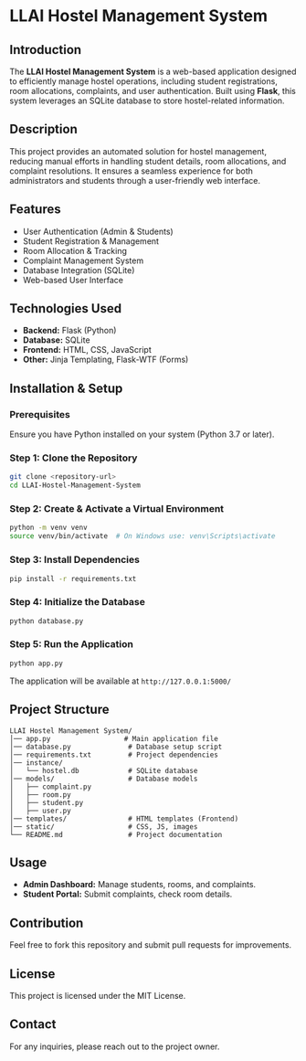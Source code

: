 # LLAI Hostel Management System

## Introduction
The **LLAI Hostel Management System** is a web-based application designed to efficiently manage hostel operations, including student registrations, room allocations, complaints, and user authentication. Built using **Flask**, this system leverages an SQLite database to store hostel-related information.

## Description
This project provides an automated solution for hostel management, reducing manual efforts in handling student details, room allocations, and complaint resolutions. It ensures a seamless experience for both administrators and students through a user-friendly web interface.

## Features
- User Authentication (Admin & Students)
- Student Registration & Management
- Room Allocation & Tracking
- Complaint Management System
- Database Integration (SQLite)
- Web-based User Interface

## Technologies Used
- **Backend:** Flask (Python)
- **Database:** SQLite
- **Frontend:** HTML, CSS, JavaScript
- **Other:** Jinja Templating, Flask-WTF (Forms)

## Installation & Setup
### Prerequisites
Ensure you have Python installed on your system (Python 3.7 or later).

### Step 1: Clone the Repository
```bash
git clone <repository-url>
cd LLAI-Hostel-Management-System
```

### Step 2: Create & Activate a Virtual Environment
```bash
python -m venv venv
source venv/bin/activate  # On Windows use: venv\Scripts\activate
```

### Step 3: Install Dependencies
```bash
pip install -r requirements.txt
```

### Step 4: Initialize the Database
```bash
python database.py
```

### Step 5: Run the Application
```bash
python app.py
```
The application will be available at `http://127.0.0.1:5000/`

## Project Structure
```
LLAI Hostel Management System/
│── app.py                  # Main application file
│── database.py              # Database setup script
│── requirements.txt         # Project dependencies
│── instance/
│   └── hostel.db            # SQLite database
│── models/                  # Database models
│   ├── complaint.py
│   ├── room.py
│   ├── student.py
│   ├── user.py
│── templates/               # HTML templates (Frontend)
│── static/                  # CSS, JS, images
└── README.md                # Project documentation
```

## Usage
- **Admin Dashboard:** Manage students, rooms, and complaints.
- **Student Portal:** Submit complaints, check room details.

## Contribution
Feel free to fork this repository and submit pull requests for improvements.

## License
This project is licensed under the MIT License.

## Contact
For any inquiries, please reach out to the project owner.



